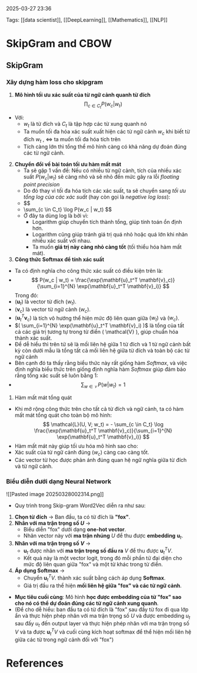 2025-03-27 23:36


Tags: [[data scientist]], [[DeepLearning]], [[Mathematics]], [[NLP]]

# SkipGram and CBOW

## SkipGram
### Xây dựng hàm loss cho skipgram
1. **Mô hình tối ưu xác suất của từ ngữ cảnh quanh từ đích**
$$
\prod_{c \in C_t} P(w_c | w_t)
$$
- Với:
	- $w_t$ là từ đích và $C_t$ là tập hợp các từ xung quanh nó
	- Ta muốn tối đa hóa xác suất xuất hiện các từ ngữ  cảnh $w_c$ khi biết từ đích $w_t$ , <=> ta muốn tối đa hóa tích trên
	- Tích càng lớn thì tổng thể mô hình càng có khả năng dự đoán đúng các từ ngữ cảnh.
2. **Chuyển đổi về bài toán tối ưu hàm mất mát**
	- Ta sẽ gặp 1 vấn đề: Nếu có nhiều từ ngữ cảnh, tích của nhiều xác suất $P(w_c|w_t)$ sẽ càng nhỏ và sẽ nhỏ đến mức gây ra lỗi *floating point precision*
	- Do đó thay vì tối đa hóa tích các xác suất, ta sẽ chuyển sang *tối ưu tổng log của các xác suất* (hay còn gọi là *negative log loss*):
	- $$
	 - \sum_{c \in C_t} \log P(w_c | w_t)
	 $$
	- Ở đây ta dùng log là bởi vì:
		- Logarithm giúp chuyển tích thành tổng, giúp tính toán ổn định hơn.
		- Logarithm cũng giúp tránh giá trị quá nhỏ hoặc quá lớn khi nhân nhiều xác suất với nhau.
		- Ta muốn **giá trị này càng nhỏ càng tốt** (tối thiểu hóa hàm mất mát).
3. **Công thức Softmax để tính xác suất**
- Ta có định nghĩa cho công thức xác suất có điều kiện trên là: 
- $$
 P(w_c | w_t) = \frac{\exp(\mathbf{u}_t^T \mathbf{v}_c)}{\sum_{i=1}^{N} \exp(\mathbf{u}_t^T \mathbf{v}_i)}
$$
Trong đó:
- $( \mathbf{u}_t)$ là vector từ đích $( w_t )$.
- $( \mathbf{v}_c)$ là vector từ ngữ cảnh $( w_c )$.
- $( \mathbf{u}_t^T \mathbf{v}_c )$ là tích vô hướng thể hiện mức độ liên quan giữa $( w_t )$ và $( w_c )$.
- $( \sum_{i=1}^{N} \exp(\mathbf{u}_t^T \mathbf{v}_i) )$ là tổng của tất cả các giá trị tương tự trong từ điển \( \mathcal{V} \), giúp chuẩn hóa thành xác suất.
- Để dễ hiểu thì  trên tử sẽ là mối liên hệ giữa 1 từ đích và 1 từ ngữ cảnh bất kỳ còn dưới mẫu là tổng tất cả mối liên hệ giữa từ đích và toàn bộ các từ ngữ cảnh
- Bên cạnh đó ta thấy rằng biểu thức này rất giống hàm *Softmax*, và việc định nghĩa biểu thức trên giống định nghĩa hàm *Softmax* giúp đảm bảo rằng tổng xác suất sẽ luôn bằng 1: 
- $$
\sum_{w \in \mathcal{V}} P(w | w_t) = 1
 $$
 1. Hàm mất mát tổng quát
- Khi mở rộng công thức trên cho tất cả từ đích và ngữ cảnh, ta có hàm mất mát tổng quát cho toàn bộ mô hình:
$$
\mathcal{L}(U, V; w_t) = - \sum_{c \in C_t} \log \frac{\exp(\mathbf{u}_t^T \mathbf{v}_c)}{\sum_{i=1}^{N} \exp(\mathbf{u}_t^T \mathbf{v}_i)}
$$
- Hàm mất mát này giúp tối ưu hóa mô hình sao cho:
- Xác suất của từ ngữ cảnh đúng $(w_c)$ càng cao càng tốt.
- Các vector từ học được phản ánh đúng quan hệ ngữ nghĩa giữa từ đích và từ ngữ cảnh.
### Biểu diễn dưới dạng Neural Network
![[Pasted image 20250328002314.png]]
-  Quy trình trong Skip-gram Word2Vec diễn ra như sau:
1. **Chọn từ đích** → Ban đầu, ta có từ đích là **"fox"**.
2. **Nhân với ma trận trọng số $U$** →
    - Biểu diễn "fox" dưới dạng **one-hot vector**.
    - Nhân vector này với **ma trận nhúng** $U$ để thu được **embedding** $\mathbf{u}_t$​.
3. **Nhân với ma trận trọng số $V$** →
    - $\mathbf{u}_t$​ được nhân với **ma trận trọng số đầu ra** $V$ để thu được $\mathbf{u}_t^TV$.
    - Kết quả này là một vector logit, trong đó mỗi phần tử đại diện cho mức độ liên quan giữa "fox" và một từ khác trong từ điển.
4. **Áp dụng Softmax** →
    - Chuyển $\mathbf{u}_t^TV$. thành xác suất bằng cách áp dụng **Softmax**.
    - Giá trị đầu ra thể hiện **mối liên hệ giữa "fox" và các từ ngữ cảnh**.
- **Mục tiêu cuối cùng**: Mô hình **học được embedding của từ "fox" sao cho nó có thể dự đoán đúng các từ ngữ cảnh xung quanh**.
- (Để cho dễ hiểu: ban đầu ta có từ đích là "fox" sau đấy từ fox đi qua lớp ẩn và thực hiện phép nhân với ma trận trọng số $U$ và được embedding $u_t$ sau đấy $u_t$ đến output layer và thực hiện phép nhân với ma trận trọng số $V$ và ta được  $\mathbf{u}_t^TV$ và cuối cùng kích hoạt softmax để thể hiện mối liên hệ giữa các từ trong ngữ cảnh đối với "fox")
# References

